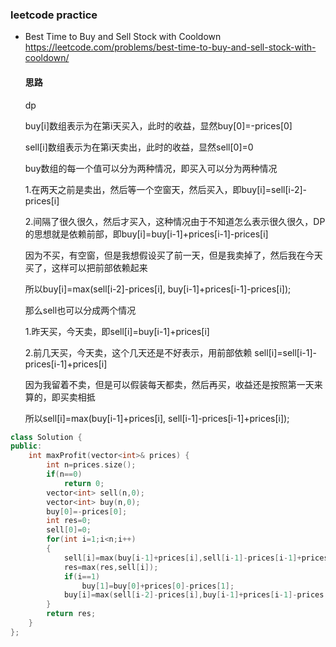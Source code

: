 ### leetcode practice
- Best Time to Buy and Sell Stock with Cooldown
  https://leetcode.com/problems/best-time-to-buy-and-sell-stock-with-cooldown/





  ####	思路

  dp

  buy[i]数组表示为在第i天买入，此时的收益，显然buy[0]=-prices[0]

  sell[i]数组表示为在第i天卖出，此时的收益，显然sell[0]=0

  buy数组的每一个值可以分为两种情况，即买入可以分为两种情况

  1.在两天之前是卖出，然后等一个空窗天，然后买入，即buy[i]=sell[i-2]-prices[i]

  2.间隔了很久很久，然后才买入，这种情况由于不知道怎么表示很久很久，DP的思想就是依赖前部，即buy[i]=buy[i-1]+prices[i-1]-prices[i]

  因为不买，有空窗，但是我想假设买了前一天，但是我卖掉了，然后我在今天买了，这样可以把前部依赖起来

  所以buy[i]=max(sell[i-2]-prices[i], buy[i-1]+prices[i-1]-prices[i]);

  那么sell也可以分成两个情况

  1.昨天买，今天卖，即sell[i]=buy[i-1]+prices[i]

  2.前几天买，今天卖，这个几天还是不好表示，用前部依赖 sell[i]=sell[i-1]-prices[i-1]+prices[i]

  因为我留着不卖，但是可以假装每天都卖，然后再买，收益还是按照第一天来算的，即买卖相抵

  所以sell[i]=max(buy[i-1]+prices[i], sell[i-1]-prices[i-1]+prices[i]);


```c++
class Solution {
public:
    int maxProfit(vector<int>& prices) {
        int n=prices.size();
        if(n==0)
            return 0;
        vector<int> sell(n,0);
        vector<int> buy(n,0);
        buy[0]=-prices[0];
        int res=0;
        sell[0]=0;
        for(int i=1;i<n;i++)
        {
            sell[i]=max(buy[i-1]+prices[i],sell[i-1]-prices[i-1]+prices[i]);
            res=max(res,sell[i]);
            if(i==1)
                buy[1]=buy[0]+prices[0]-prices[1];
            buy[i]=max(sell[i-2]-prices[i],buy[i-1]+prices[i-1]-prices[i]);
        }
        return res;
    }
};
```

